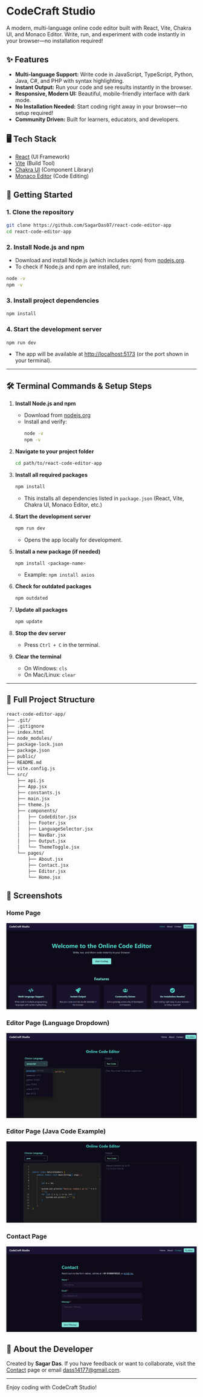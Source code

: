 # CodeCraft Studio

A modern, multi-language online code editor built with React, Vite, Chakra UI, and Monaco Editor. Write, run, and experiment with code instantly in your browser—no installation required!

## ✨ Features
- **Multi-language Support:** Write code in JavaScript, TypeScript, Python, Java, C#, and PHP with syntax highlighting.
- **Instant Output:** Run your code and see results instantly in the browser.
- **Responsive, Modern UI:** Beautiful, mobile-friendly interface with dark mode.
- **No Installation Needed:** Start coding right away in your browser—no setup required!
- **Community Driven:** Built for learners, educators, and developers.

## 🖥️ Tech Stack
- [React](https://react.dev/) (UI Framework)
- [Vite](https://vitejs.dev/) (Build Tool)
- [Chakra UI](https://chakra-ui.com/) (Component Library)
- [Monaco Editor](https://microsoft.github.io/monaco-editor/) (Code Editing)

## 🚀 Getting Started

### 1. Clone the repository
```bash
git clone https://github.com/SagarDas07/react-code-editor-app
cd react-code-editor-app
```

### 2. Install Node.js and npm
- Download and install Node.js (which includes npm) from [nodejs.org](https://nodejs.org/).
- To check if Node.js and npm are installed, run:
```bash
node -v
npm -v
```

### 3. Install project dependencies
```bash
npm install
```

### 4. Start the development server
```bash
npm run dev
```
- The app will be available at [http://localhost:5173](http://localhost:5173) (or the port shown in your terminal).

---

## 🛠️ Terminal Commands & Setup Steps

1. **Install Node.js and npm**
   - Download from [nodejs.org](https://nodejs.org/)
   - Install and verify:
     ```bash
     node -v
     npm -v
     ```

2. **Navigate to your project folder**
   ```bash
   cd path/to/react-code-editor-app
   ```

3. **Install all required packages**
   ```bash
   npm install
   ```
   - This installs all dependencies listed in `package.json` (React, Vite, Chakra UI, Monaco Editor, etc.)

4. **Start the development server**
   ```bash
   npm run dev
   ```
   - Opens the app locally for development.

5. **Install a new package (if needed)**
   ```bash
   npm install <package-name>
   ```
   - Example: `npm install axios`

6. **Check for outdated packages**
   ```bash
   npm outdated
   ```

7. **Update all packages**
   ```bash
   npm update
   ```

8. **Stop the dev server**
   - Press `Ctrl + C` in the terminal.

9. **Clear the terminal**
   - On Windows: `cls`
   - On Mac/Linux: `clear`

---

## 📁 Full Project Structure

```
react-code-editor-app/
├── .git/
├── .gitignore
├── index.html
├── node_modules/
├── package-lock.json
├── package.json
├── public/
├── README.md
├── vite.config.js
└── src/
    ├── api.js
    ├── App.jsx
    ├── constants.js
    ├── main.jsx
    ├── theme.js
    ├── components/
    │   ├── CodeEditor.jsx
    │   ├── Footer.jsx
    │   ├── LanguageSelector.jsx
    │   ├── NavBar.jsx
    │   ├── Output.jsx
    │   └── ThemeToggle.jsx
    └── pages/
        ├── About.jsx
        ├── Contact.jsx
        ├── Editor.jsx
        └── Home.jsx
```

## 📸 Screenshots

### Home Page
![Home Page](public/screenshots/home_page.png)

### Editor Page (Language Dropdown)
![Editor Page - Dropdown](public/screenshots/editor_page1_dropdown.png)

### Editor Page (Java Code Example)
![Editor Page - Java Example](public/screenshots/editor_page2_java_code_example.png)

### Contact Page
![Contact Page](public/screenshots/contact_page.png)

## 👤 About the Developer
Created by **Sagar Das**. If you have feedback or want to collaborate, visit the [Contact](https://github.com/SagarDas07) page or email dass14177@gmail.com.

---

Enjoy coding with CodeCraft Studio!
